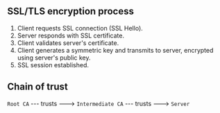 ## SSL/TLS encryption process
1. Client requests SSL connection (SSL Hello).
2. Server responds with SSL certificate.
3. Client validates server's certificate.
4. Client generates a symmetric key and transmits to server, encrypted using server's public key.
5. SSL session established.

## Chain of trust

`Root CA` --- trusts ---> `Intermediate CA` --- trusts ---> `Server`
